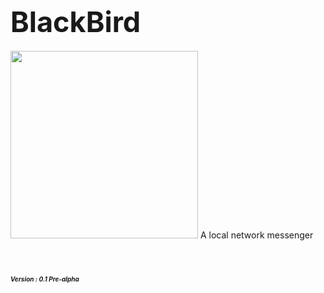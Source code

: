 # **<span style="font-size:45px;">BlackBird</span>** <br/>
 
 <img src="https://s8.uupload.ir/files/20240220_200243_8s0.jpg" width="300"> 
A local network messenger <br/>   

 # <em><span style="font-size:10px;">Version : 0.1 Pre-alpha </span><em/><br/>

